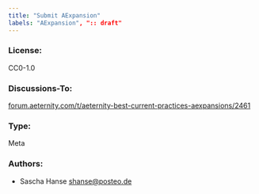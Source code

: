 ```yaml
---
title: "Submit AExpansion"
labels: "AExpansion", ":: draft"
---
```


### License: 
CC0-1.0

### Discussions-To: 
[forum.aeternity.com/t/aeternity-best-current-practices-aexpansions/2461](https://forum.aeternity.com/t/aeternity-best-current-practices-aexpansions/2461)

### Type: 
Meta

### Authors:
- Sascha Hanse <shanse@posteo.de>
